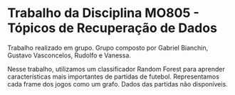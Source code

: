 # Trabalho da Disciplina MO805 - Tópicos de Recuperação de Dados

Trabalho realizado em grupo. Grupo composto por Gabriel Bianchin, Gustavo Vasconcelos, Rudolfo e Vanessa.

Nesse trabalho, utilizamos um classificador Random Forest para aprender características mais importantes de partidas de futebol. Representamos cada frame dos jogos como um grafo. Dados das partidas não disponíveis.
